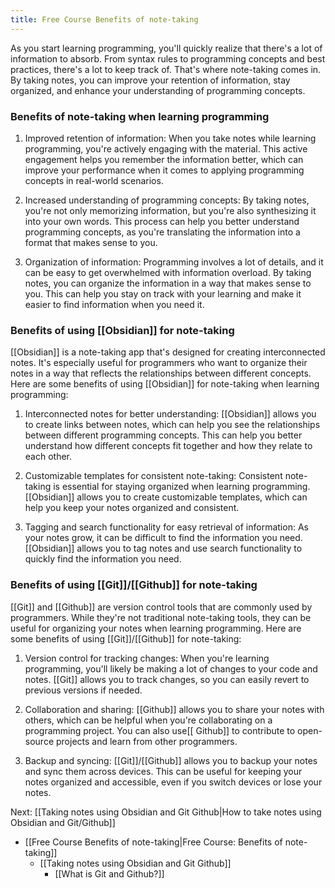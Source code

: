 ```yaml
---
title: Free Course Benefits of note-taking
---
```


As you start learning programming, you'll quickly realize that there's a lot of information to absorb. From syntax rules to programming concepts and best practices, there's a lot to keep track of. That's where note-taking comes in. By taking notes, you can improve your retention of information, stay organized, and enhance your understanding of programming concepts.

### Benefits of note-taking when learning programming

1. Improved retention of information: When you take notes while learning programming, you're actively engaging with the material. This active engagement helps you remember the information better, which can improve your performance when it comes to applying programming concepts in real-world scenarios.

2. Increased understanding of programming concepts: By taking notes, you're not only memorizing information, but you're also synthesizing it into your own words. This process can help you better understand programming concepts, as you're translating the information into a format that makes sense to you.

3. Organization of information: Programming involves a lot of details, and it can be easy to get overwhelmed with information overload. By taking notes, you can organize the information in a way that makes sense to you. This can help you stay on track with your learning and make it easier to find information when you need it.

### Benefits of using [[Obsidian]] for note-taking

[[Obsidian]] is a note-taking app that's designed for creating interconnected notes. It's especially useful for programmers who want to organize their notes in a way that reflects the relationships between different concepts. Here are some benefits of using [[Obsidian]] for note-taking when learning programming:

1. Interconnected notes for better understanding: [[Obsidian]] allows you to create links between notes, which can help you see the relationships between different programming concepts. This can help you better understand how different concepts fit together and how they relate to each other.

2. Customizable templates for consistent note-taking: Consistent note-taking is essential for staying organized when learning programming. [[Obsidian]] allows you to create customizable templates, which can help you keep your notes organized and consistent.

3. Tagging and search functionality for easy retrieval of information: As your notes grow, it can be difficult to find the information you need. [[Obsidian]] allows you to tag notes and use search functionality to quickly find the information you need.

### Benefits of using [[Git]]/[[Github]] for note-taking

[[Git]] and [[Github]] are version control tools that are commonly used by programmers. While they're not traditional note-taking tools, they can be useful for organizing your notes when learning programming. Here are some benefits of using [[Git]]/[[Github]] for note-taking:

1. Version control for tracking changes: When you're learning programming, you'll likely be making a lot of changes to your code and notes. [[Git]] allows you to track changes, so you can easily revert to previous versions if needed.

2. Collaboration and sharing: [[Github]] allows you to share your notes with others, which can be helpful when you're collaborating on a programming project. You can also use[[ Github]] to contribute to open-source projects and learn from other programmers.

3. Backup and syncing: [[Git]]/[[Github]] allows you to backup your notes and sync them across devices. This can be useful for keeping your notes organized and accessible, even if you switch devices or lose your notes.

Next: [[Taking notes using Obsidian and Git Github|How to take notes using Obsidian and Git/Github]]

* [[Free Course Benefits of note-taking|Free Course: Benefits of note-taking]]
	* [[Taking notes using Obsidian and Git Github]]
		* [[What is Git and Github?]]

